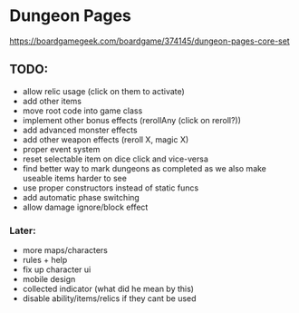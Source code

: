# Dungeon Pages
https://boardgamegeek.com/boardgame/374145/dungeon-pages-core-set

## TODO:
- allow relic usage (click on them to activate)
- add other items
- move root code into game class
- implement other bonus effects (rerollAny (click on reroll?))
- add advanced monster effects
- add other weapon effects (reroll X, magic X)
- proper event system
- reset selectable item on dice click and vice-versa
- find better way to mark dungeons as completed as we also make useable items harder to see
- use proper constructors instead of static funcs
- add automatic phase switching
- allow damage ignore/block effect

### Later:
- more maps/characters
- rules + help
- fix up character ui
- mobile design
- collected indicator (what did he mean by this)
- disable ability/items/relics if they cant be used